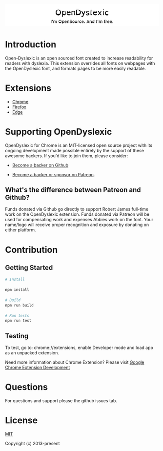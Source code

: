 <p align="center">
    <a href="https://wwww.opendyslexic.org" target="_blank" rel="noopener noreferrer">
      <img width="750" src="./app/assets/images/readme.png" alt="OpenDyslexic logo">
    </a>
</p>

# Introduction

Open-Dyslexic is an open sourced font created to increase readability for readers with dyslexia. This extension overrides all fonts on webpages with the OpenDyslexic font, and formats pages to be more easily readable.


# Extensions

- [Chrome](https://chrome.google.com/webstore/detail/opendyslexic/aejgnokgkdlkkdckokdopfmhonfmgoek)
- [Firefox](https://addons.mozilla.org/en-GB/firefox/addon/opendyslexic-for-firefox/)
- [Edge](https://microsoftedge.microsoft.com/addons/detail/opendyslexic/)

# Supporting OpenDyslexic

OpenDyslexic for Chrome is an MIT-licensed open source project with its ongoing development made possible entirely by the support of these awesome backers. If you'd like to join them, please consider:

-   [Become a backer on Github ](https://github.com/sponsors/RobertJGabriel)

-   [Become a backer or sponsor on Patreon](https://patreon.com/opendyslexic).

## What's the difference between Patreon and Github?

Funds donated via Github go directly to support Robert James full-time work on the OpenDyslexic extension. Funds donated via Patreon will be used for compensating work and expenses Abbies work on the font. Your name/logo will receive proper recognition and exposure by donating on either platform.

# Contribution

## Getting Started

```sh
# Install

npm install

# Build
npm run build

# Run tests
npm run test
```

## Testing

To test, go to: chrome://extensions, enable Developer mode and load app as an unpacked extension.

Need more information about Chrome Extension? Please visit [Google Chrome Extension Development](http://developer.chrome.com/extensions/devguide.html)

# Questions

For questions and support please the github issues tab.

# License

[MIT](http://opensource.org/licenses/MIT)

Copyright (c) 2013-present
